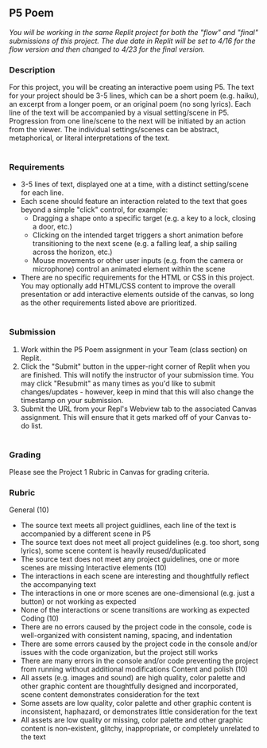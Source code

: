 ## P5 Poem

*You will be working in the same Replit project for both the "flow" and "final" submissions of this project. The due date in Replit will be set to 4/16 for the flow version and then changed to 4/23 for the final version.*

### Description
For this project, you will be creating an interactive poem using P5. The text for your project should be 3-5 lines, which can be a short poem (e.g. haiku), an excerpt from a longer poem, or an original poem (no song lyrics). Each line of the text will be accompanied by a visual setting/scene in P5. Progression from one line/scene to the next will be initiated by an action from the viewer. The individual settings/scenes can be abstract, metaphorical, or literal interpretations of the text.
<br><br>
### Requirements
- 3-5 lines of text, displayed one at a time, with a distinct setting/scene for each line.
- Each scene should feature an interaction related to the text that goes beyond a simple "click" control, for example:
	- Dragging a shape onto a specific target (e.g. a key to a lock, closing a door, etc.)
	- Clicking on the intended target triggers a short animation before transitioning to the next scene (e.g. a falling leaf, a ship sailing across the horizon, etc.)
	- Mouse movements or other user inputs (e.g. from the camera or microphone) control an animated element within the scene
- There are no specific requirements for the HTML or CSS in this project. You may optionally add HTML/CSS content to improve the overall presentation or add interactive elements outside of the canvas, so long as the other requirements listed above are prioritized.
<br><br>
### Submission
1. Work within the P5 Poem assignment in your Team (class section) on Replit.
2. Click the "Submit" button in the upper-right corner of Replit when you are finished. This will notify the instructor of your submission time. You may click "Resubmit" as many times as you'd like to submit changes/updates - however, keep in mind that this will also change the timestamp on your submission.
3. Submit the URL from your Repl's Webview tab to the associated Canvas assignment. This will ensure that it gets marked off of your Canvas to-do list.
<br><br>
### Grading
Please see the Project 1 Rubric in Canvas for grading criteria.

### Rubric
General (10)
- The source text meets all project guidlines, each line of the text is accompanied by a different scene in P5
- The source text does not meet all project guidelines (e.g. too short, song lyrics), some scene content is heavily reused/duplicated
- The source text does not meet any project guidelines, one or more scenes are missing
Interactive elements (10)
- The interactions in each scene are interesting and thoughtfully reflect the accompanying text
- The interactions in one or more scenes are one-dimensional (e.g. just a button) or not working as expected
- None of the interactions or scene transitions are working as expected
Coding (10)
- There are no errors caused by the project code in the console, code is well-organized with consistent naming, spacing, and indentation
- There are some errors caused by the project code in the console and/or issues with the code organization, but the project still works
- There are many errors in the console and/or code preventing the project from running without additional modifications
Content and polish (10)
- All assets (e.g. images and sound) are high quality, color palette and other graphic content are thoughtfully designed and incorporated, scene content demonstrates consideration for the text
- Some assets are low quality, color palette and other graphic content is inconsistent, haphazard, or demonstrates little consideration for the text
- All assets are low quality or missing, color palette and other graphic content is non-existent, glitchy, inappropriate, or completely unrelated to the text